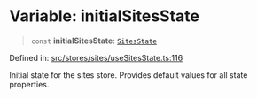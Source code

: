 # Variable: initialSitesState

> `const` **initialSitesState**: [`SitesState`](../interfaces/SitesState.md)

Defined in: [src/stores/sites/useSitesState.ts:116](https://github.com/Nick2bad4u/Uptime-Watcher/blob/main/src/stores/sites/useSitesState.ts#L116)

Initial state for the sites store. Provides default values for all state
properties.
